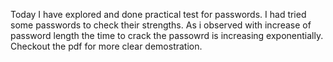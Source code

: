 Today I have explored and done practical test for passwords.
I had tried some passwords to check their strengths.
As i observed with increase of password length the time to crack the passowrd is increasing exponentially. 
Checkout the pdf for more clear demostration.
